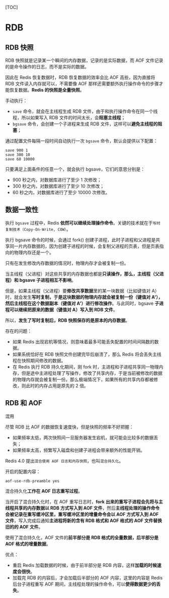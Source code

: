 
[TOC]
# RDB

## RDB 快照

RDB 快照就是记录某一个瞬间的内存数据，记录的是实际数据，而 AOF 文件记录的是命令操作的日志，而不是实际的数据。

因此在 Redis 恢复数据时，RDB 恢复数据的效率会比 AOF 高些，因为直接将 RDB 文件读入内存就可以，不需要像 AOF 那样还需要额外执行操作命令的步骤才能恢复数据。**Redis 的快照是全量快照**。

手动执行：

- `save` 命令，就会在主线程生成 RDB 文件，由于和执行操作命令在同一个线程，所以如果写入 RDB 文件的时间太长，会**阻塞主线程**；
- `bgsave` 命令，会创建一个子进程来生成 RDB 文件，这样可以**避免主线程的阻塞**；

通过配置文件每隔一段时间自动执行一次 `bgsave` 命令，默认会提供以下配置：	
```
save 900 1
save 300 10
save 60 10000
```

只要满足上面条件的任意一个，就会执行 bgsave，它们的意思分别是：

- 900 秒之内，对数据库进行了至少 1 次修改；
- 300 秒之内，对数据库进行了至少 10 次修改；
- 60 秒之内，对数据库进行了至少 10000 次修改。
## 数据一致性

执行 `bgsave` 过程中，Redis **依然可以继续处理操作命令**。关键的技术就在于`写时复制技术（Copy-On-Write, COW）`。

执行 bgsave 命令的时候，会通过 fork() 创建子进程，此时子进程和父进程是共享同一片内存数据的，因为创建子进程的时候，会复制父进程的页表，但是页表指向的物理内存还是一个。

只有在发生修改内存数据的情况时，物理内存才会被复制一份。

当主线程（父进程）对这些共享的内存数据也都是**只读操作，那么，主线程（父进程）和 bgsave 子进程相互不影响**。

但是，如果主线程（父进程）要**修改共享数据**里的某一块数据（比如键值对 A）时，就会发生**写时复制，于是这块数据的物理内存就会被复制一份（键值对 A'），然后主线程在这个数据副本（键值对 A'）进行修改操作**。与此同时，bgsave **子进程可以继续把原来的数据（键值对 A）写入到 RDB 文件**。

所以，**发生了写时复制后，RDB 快照保存的是原本的内存数据**。

存在的问题：

- 如果 Redis 出现宕机等情况，则意味着最多可能丢失配置的时间间隔数的数据。
- 如果系统恰好在 RDB 快照文件创建完毕后崩溃了，那么 Redis 将会丢失主线程在快照期间修改的数据。
- 在 Redis 执行 RDB 持久化期间，刚 fork 时，主进程和子进程共享同一物理内存，但是途中主进程处理了写操作，修改了共享内存，于是当前被修改的数据的物理内存就会被复制一份。那么极端情况下，如果所有的共享内存都被修改，则此时的内存占用是原先的 2 倍。

## RDB 和 AOF 
混用

尽管 RDB 比 AOF 的数据恢复速度快，但是快照的频率不好把握：

- 如果频率太低，两次快照间一旦服务器发生宕机，就可能会比较多的数据丢失；
- 如果频率太高，频繁写入磁盘和创建子进程会带来额外的性能开销。

Redis 4.0 提出`混合使用 AOF 日志和内存快照`，也叫`混合持久化`。

开启的配置内容：
```
aof-use-rdb-preamble yes
```

混合持久化**工作在 AOF 日志重写过程**。

当开启了混合持久化时，在 AOF 重写日志时，**fork 出来的重写子进程会先将与主线程共享的内存数据以 RDB 方式写入到 AOF 文件**，然后**主线程处理的操作命令会被记录在重写缓冲区里，重写缓冲区里的增量命令会以 AOF 方式写入到 AOF 文件**，写入完成后通知**主进程将新的含有 RDB 格式和 AOF 格式的 AOF 文件替换旧的的 AOF 文件**。

使用了混合持久化，AOF 文件的**前半部分是 RDB 格式的全量数据，后半部分是 AOF 格式的增量数据**。

优点：

- 重启 Redis 加载数据的时候，由于前半部分是 RDB 内容，这样**加载的时候速度会很快**。
- 加载完 RDB 的内容后，才会加载后半部分的 AOF 内容，这里的内容是 Redis 后台子进程重写 AOF 期间，主线程处理的操作命令，可以**使得数据更少的丢失**。

